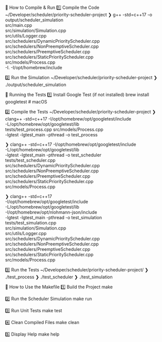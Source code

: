 🚀 How to Compile & Run
1️⃣ Compile the Code
~/Developer/scheduler/priority-scheduler-project 
❯ g++ -std=c++17 -o output/scheduler_simulation \
    src/main.cpp \
    src/simulation/Simulation.cpp \
    src/utils/Logger.cpp \
    src/schedulers/DynamicPriorityScheduler.cpp \
    src/schedulers/NonPreemptiveScheduler.cpp \
    src/schedulers/PreemptiveScheduler.cpp \
    src/schedulers/StaticPriorityScheduler.cpp \
    src/models/Process.cpp \
    -I. -I/opt/homebrew/include

2️⃣ Run the Simulation
~/Developer/scheduler/priority-scheduler-project
❯ ./output/scheduler_simulation


🚀 Running the Tests
1️⃣ Install Google Test (if not installed)
brew install googletest         # macOS

2️⃣ Compile the Tests
~/Developer/scheduler/priority-scheduler-project
❯ clang++ -std=c++17 -I/opt/homebrew/opt/googletest/include \
    -L/opt/homebrew/opt/googletest/lib \
    tests/test_process.cpp src/models/Process.cpp \
    -lgtest -lgtest_main -pthread -o test_process

❯ clang++ -std=c++17 -I/opt/homebrew/opt/googletest/include \
    -L/opt/homebrew/opt/googletest/lib \
    -lgtest -lgtest_main -pthread -o test_scheduler \
    tests/test_scheduler.cpp \
    src/schedulers/DynamicPriorityScheduler.cpp \
    src/schedulers/NonPreemptiveScheduler.cpp \
    src/schedulers/PreemptiveScheduler.cpp \
    src/schedulers/StaticPriorityScheduler.cpp \
    src/models/Process.cpp
    
❯ clang++ -std=c++17 \
    -I/opt/homebrew/opt/googletest/include \
    -L/opt/homebrew/opt/googletest/lib \
    -I/opt/homebrew/opt/nlohmann-json/include \
    -lgtest -lgtest_main -pthread -o test_simulation \
    tests/test_simulation.cpp \
    src/simulation/Simulation.cpp \
    src/utils/Logger.cpp \
    src/schedulers/DynamicPriorityScheduler.cpp \
    src/schedulers/NonPreemptiveScheduler.cpp \
    src/schedulers/PreemptiveScheduler.cpp \
    src/schedulers/StaticPriorityScheduler.cpp \
    src/models/Process.cpp


3️⃣ Run the Tests
~/Developer/scheduler/priority-scheduler-project/
❯ ./test_process
❯ ./test_scheduler
❯ ./test_simulation



🚀 How to Use the Makefile
1️⃣ Build the Project
make

2️⃣ Run the Scheduler Simulation
make run

3️⃣ Run Unit Tests
make test

4️⃣ Clean Compiled Files
make clean

5️⃣ Display Help
make help
